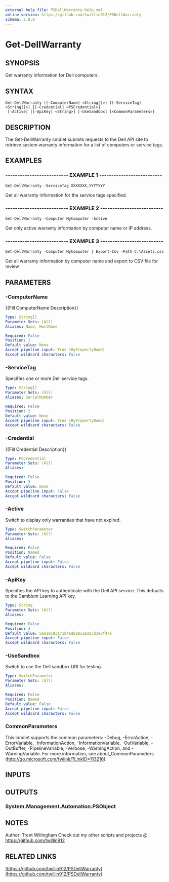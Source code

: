 ```yaml
---
external help file: PSDellWarranty-help.xml
online version: https://github.com/twillin912/PSDellWarranty
schema: 2.0.0
---
```


# Get-DellWarranty

## SYNOPSIS
Get warranty information for Dell computers.

## SYNTAX

```
Get-DellWarranty [[-ComputerName] <String[]>] [[-ServiceTag] <String[]>] [[-Credential] <PSCredential>]
 [-Active] [[-ApiKey] <String>] [-UseSandbox] [<CommonParameters>]
```

## DESCRIPTION
The Get-DellWarranty cmdlet submits requests to the Dell API site to retrieve system warranty information for a list of computers or service tags.

## EXAMPLES

### -------------------------- EXAMPLE 1 --------------------------
```
Get-DellWarranty -ServiceTag XXXXXXX,YYYYYYY
```

Get all warranty information for the service tags specified.

### -------------------------- EXAMPLE 2 --------------------------
```
Get-DellWarranty -Computer MyComputer -Active
```

Get only active warranty information by computer name or IP address.

### -------------------------- EXAMPLE 3 --------------------------
```
Get-DellWarranty -Computer MyComputer | Export-Csv -Path C:\Assets.csv
```

Get all warranty information by computer name and export to CSV file for review

## PARAMETERS

### -ComputerName
{{Fill ComputerName Description}}

```yaml
Type: String[]
Parameter Sets: (All)
Aliases: Name, HostName

Required: False
Position: 1
Default value: None
Accept pipeline input: True (ByPropertyName)
Accept wildcard characters: False
```

### -ServiceTag
Specifies one or more Dell service tags.

```yaml
Type: String[]
Parameter Sets: (All)
Aliases: SerialNumber

Required: False
Position: 2
Default value: None
Accept pipeline input: True (ByPropertyName)
Accept wildcard characters: False
```

### -Credential
{{Fill Credential Description}}

```yaml
Type: PSCredential
Parameter Sets: (All)
Aliases:

Required: False
Position: 3
Default value: None
Accept pipeline input: False
Accept wildcard characters: False
```

### -Active
Switch to display only warranties that have not expired.

```yaml
Type: SwitchParameter
Parameter Sets: (All)
Aliases:

Required: False
Position: Named
Default value: False
Accept pipeline input: False
Accept wildcard characters: False
```

### -ApiKey
Specifies the API key to authenticate with the Dell API service.
This defaults to the Cambium Learning API key.

```yaml
Type: String
Parameter Sets: (All)
Aliases:

Required: False
Position: 4
Default value: 5be19193171b46ab8851e183d3e7f47a
Accept pipeline input: False
Accept wildcard characters: False
```

### -UseSandbox
Switch to use the Dell sandbox URI for testing.

```yaml
Type: SwitchParameter
Parameter Sets: (All)
Aliases:

Required: False
Position: Named
Default value: False
Accept pipeline input: False
Accept wildcard characters: False
```

### CommonParameters
This cmdlet supports the common parameters: -Debug, -ErrorAction, -ErrorVariable, -InformationAction, -InformationVariable, -OutVariable, -OutBuffer, -PipelineVariable, -Verbose, -WarningAction, and -WarningVariable. For more information, see about_CommonParameters (http://go.microsoft.com/fwlink/?LinkID=113216).

## INPUTS

## OUTPUTS

### System.Management.Automation.PSObject

## NOTES
Author: Trent Willingham
Check out my other scripts and projects @ https://github.com/twillin912

## RELATED LINKS

[https://github.com/twillin912/PSDellWarranty](https://github.com/twillin912/PSDellWarranty)

